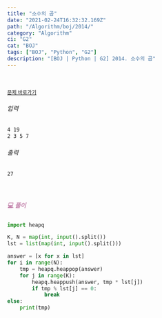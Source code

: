 ```yaml
---
title: "소수의 곱"
date: "2021-02-24T16:32:32.169Z"
path: "/Algorithm/boj/2014/"
category: "Algorithm"
ci: "G2"
cat: "BOJ"
tags: ["BOJ", "Python", "G2"]
description: "[BOJ | Python | G2] 2014. 소수의 곱"
---
```


<br />

<a href="https://www.acmicpc.net/problem/2014"><small>문제 바로가기</small></a>

###### 입력

```sh
4 19
2 3 5 7
```

###### 출력

```sh
27
```

<br />

##### <h5 style="color:#C587AE;">💻 풀이</h5>

```python
import heapq

K, N = map(int, input().split())
lst = list(map(int, input().split()))

answer = [x for x in lst]
for i in range(N):
    tmp = heapq.heappop(answer)
    for j in range(K):
        heapq.heappush(answer, tmp * lst[j])
        if tmp % lst[j] == 0:
            break
else:
    print(tmp)
```


